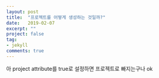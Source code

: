 ```yaml
---
layout: post
title:  "프로젝트를 어떻게 생성하는 것일까?"
date:   2019-02-07
excerpt: ""
project: false
tag:
- jekyll 
comments: true
---
```

아 project attribute를 true로 설정하면 프로젝트로 빠지는구나 ok

